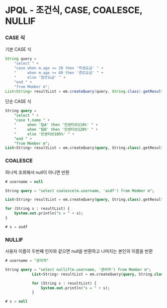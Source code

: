 # JPQL - 조건식, CASE, COALESCE, NULLIF

### CASE 식

기본 CASE 식

```java
String query = 
    "select " +
    "case when m.age <= 20 then '학생요금' " +
    "     when m.age >= 60 then '경로요금' " + 
    "     else '일반요금' " +
    "end " +
    "from Member m";
List<String> resultList = em.createQuery(query, String.class).getResultList();

```

단순 CASE 식

```sql
String query = 
    "select " +
    "case t.name " +
    "     when '팀A' then '인센티브110%' " + 
    "     when '팀B' then '인센티브120%' " +
    "	  else '인센티브105%' " +
    "end " +
    "from Member m";
List<String> resultList = em.createQuery(query, String.class).getResultList();
```



### COALESCE

하나씩 조회해서 null이 아니면 반환

```sql
# username = null

String query = "select coalesce(m.username, 'asdf') from Member m";

List<String> resultList = em.createQuery(query, String.class).getResultList();

for (String s : resultList) {
	System.out.println("s = " + s);
}

# s = asdf
```



### NULLIF

사용자 이름이 두번째 인자와 같으면 null을 반환하고 나머지는 본인의 이름을 반환

```sql
# username = "관리자"

String query = "select nullif(m.username, '관리자') from Member m";
            List<String> resultList = em.createQuery(query, String.class).getResultList();

            for (String s : resultList) {
                System.out.println("s = " + s);
            }

# s = null
```

